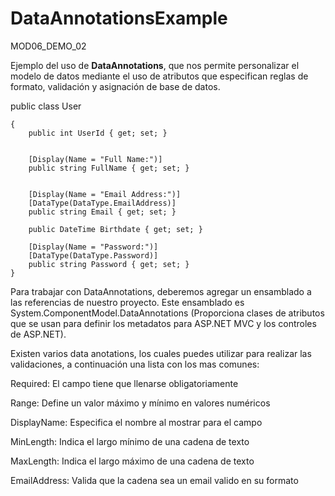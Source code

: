 # DataAnnotationsExample
MOD06_DEMO_02

Ejemplo del uso de **DataAnnotations**, que nos permite personalizar el modelo de datos mediante el uso de atributos que especifican reglas de formato, validación y asignación de base de datos.

public class User  

    {  
        public int UserId { get; set; }  
        
        
        [Display(Name = "Full Name:")]
        public string FullName { get; set; }  
        

        [Display(Name = "Email Address:")]
        [DataType(DataType.EmailAddress)]
        public string Email { get; set; } 
        
        public DateTime Birthdate { get; set; }

        [Display(Name = "Password:")]
        [DataType(DataType.Password)]
        public string Password { get; set; }
    }

Para trabajar con DataAnnotations, deberemos agregar un ensamblado a las referencias de nuestro proyecto. Este ensamblado es System.ComponentModel.DataAnnotations 
(Proporciona clases de atributos que se usan para definir los metadatos para ASP.NET MVC y los controles de ASP.NET).

Existen varios data anotations, los cuales puedes utilizar para realizar las validaciones, a continuación una lista con los mas comunes:

Required: El campo tiene que llenarse obligatoriamente  

Range: Define un valor máximo y mínimo en valores numéricos  

DisplayName: Especifica el nombre al mostrar para el campo  

MinLength: Indica el largo mínimo de una cadena de texto  

MaxLength: Indica el largo máximo de una cadena de texto  

EmailAddress: Valida que la cadena sea un email valido en su formato 
